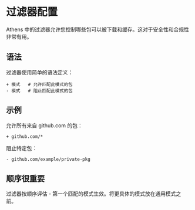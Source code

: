 # 过滤器配置

Athens 中的过滤器允许您控制哪些包可以被下载和缓存。这对于安全性和合规性非常有用。

## 语法

过滤器使用简单的语法定义：

```
+ 模式   # 允许匹配此模式的包
- 模式   # 阻止匹配此模式的包
```

## 示例

允许所有来自 github.com 的包：
```
+ github.com/*
```

阻止特定包：
```
- github.com/example/private-pkg
```

## 顺序很重要

过滤器按顺序评估 - 第一个匹配的模式生效。将更具体的模式放在通用模式之前。